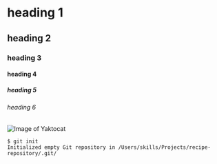 # heading 1
## heading 2
### heading 3
#### heading 4
##### heading 5 
###### heading 6 


![Image of Yaktocat](https://octodex.github.com/images/yaktocat.png)

```
$ git init
Initialized empty Git repository in /Users/skills/Projects/recipe-repository/.git/
```
